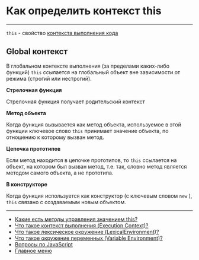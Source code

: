 # Как определить контекст this

---

`this` - cвойство [контекста выполнения кода](./executionContext.md)

## Global контекст

В глобальном контексте выполнения (за пределами каких-либо функций) `this` ссылается на глобальный объект вне зависимости от режима (строгий или нестрогий).

**Cтрелочная функция**

Стрелочная функция получает родительский контекст

**Метод объекта**

Когда функция вызывается как метод объекта, используемое в этой функции ключевое слово `this` принимает значение объекта, по отношению к которому вызван метод.

**Цепочка прототипов**

Если метод находится в цепочке прототипов, то `this` ссылается на объект, на котором был вызван метод, т.е. так, словно метод является методом самого объекта, а не прототипа.

**В конструкторе**

Когда функция используется как конструктор (с ключевым словом `new` ), `this` связано с создаваемым новым объектом.

---

- [Какие есть методы управления значением this?](./methods.md)
- [Что такое контекст выполнения (Execution Context)?](./executionContext.md)
- [Что такое лексическое окружение (LexicalEnvironment)?](./LexicalEnvironment.md)
- [Что такое окружение переменных (Variable Environment)?](./variableEnvironment.md)
- [Вопросы по JavaScript](../javaScript.md)
- [Главное меню](../../README.md)
